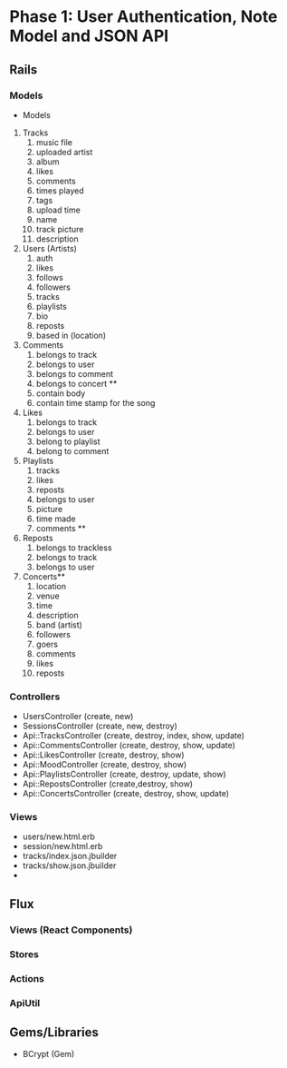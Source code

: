 # Phase 1: User Authentication, Note Model and JSON API

## Rails
### Models
* Models
1. Tracks
    1. music file
    2. uploaded artist
    3. album
    4. likes
    5. comments
    6. times played
    7. tags
    8. upload time
    9. name
    10. track picture
    11. description
2. Users (Artists)
    1. auth
    2. likes
    3. follows
    4. followers
    5. tracks
    6. playlists
    8. bio
    9. reposts
    10. based in (location)
3. Comments
    1. belongs to track
    2. belongs to user
    3. belongs to comment
    4. belongs to concert **
    5. contain body
    6. contain time stamp for the song
4. Likes
    1. belongs to track
    2. belongs to user
    3. belong to playlist
    4. belong to comment
5. Playlists
    1. tracks
    2. likes
    3. reposts
    4. belongs to user
    5. picture
    6. time made
    7. comments **
6. Reposts
    1.  belongs to trackless
    2. belongs to track
    3. belongs to user
7. Concerts**
    1. location
    2. venue
    3. time
    4. description
    5. band (artist)
    6. followers
    7. goers
    8. comments
    9. likes
    10. reposts
 


### Controllers
* UsersController (create, new)
* SessionsController (create, new, destroy)
* Api::TracksController (create, destroy, index, show, update)
* Api::CommentsController (create, destroy, show, update)
* Api::LikesController (create, destroy, show)
* Api::MoodController (create, destroy, show)
* Api::PlaylistsController (create, destroy, update, show)
* Api::RepostsController (create,destroy, show)
* Api::ConcertsController (create, destroy, show, update)

### Views
* users/new.html.erb
* session/new.html.erb
* tracks/index.json.jbuilder
* tracks/show.json.jbuilder
* 

## Flux
### Views (React Components)

### Stores

### Actions

### ApiUtil

## Gems/Libraries
* BCrypt (Gem)
